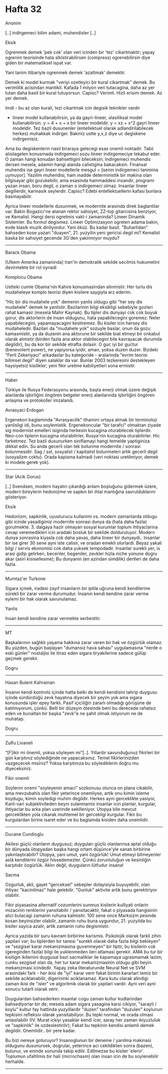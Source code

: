 # Hafta 32

Anonim

[..] indirgemeci bilim adami, muhendisler [..]

Eksik

Ogrenmek demek 'pek cok' olan veri icinden bir 'tez' cikartmaktir;
yapay ogrenim teorisinde hata sIkIstirabilirsen (compress)
ogrenebilirsin diye giden bir matematiksel ispat var.

Yani tanim itibariyle ogrenmek demek 'azaltmak' demektir.

Demek ki model kurmak "veriyi ozetleyici bir kural cikartmak"
demek. Bu verimlilik acisindan mantikli. Kafada 1 milyon veri
tutacagina, daha az yer tutan daha basit bir kural tutuyorsun. Capisc?
Verimli. Hizli erisim demek. Az yer demek.

Imdi - bu az olan kurali, tezi cikartmak icin degisik teknikler vardir
- lineer model kullanabilirsin, ya da gayri-lineer, olasiliksal model
kullanabilirsin. y = 4 + x + x bir lineer modeldir. y = xz + x^2 gayri
lineer modeldir. Tez bazli dusunenler (entellektuel olarak
adlandirilabilecek herkes) muhakkak indirger. Bakiniz ustte y,x,z diye
uc degiskene indirgemisiz.

Ama bu degiskenlerin nasil biraraya gelecegi esas onemli
noktadir. Tabii alisilagelen konusmada indirgemeci sozu lineer
indirgemeciye tekabul eder. O zaman hangi konudan bahsettigini
bileceksin; Indirgemeci muhendis dersen mesela, adamin hangi alanda
calistigina bakacaksin. Finansal muhendis ise gayri lineer modellerle
mesgul = [senin indirgemeci tanimina uymuyor]. Yazilim muhendisi, ham
madde deterministik bir makina olan bilgisayar gibi gozukebilir, ama
esasinda hammaddesi insandir, programi yazan insan, boru degil, o
zaman o indirgemeci olmaz. Insanlar lineer degillerdir, karmasik
seylerdir. Capisc? Edebi entellektuellerin kafasi bunlara
basmayabilir.

Ayrica lineer modellerle dusunmek, ve modernite arasinda direk
baglantilar var. Bakin Bogazici'ne atanan rektor sahsiyet, ZZ-top
gitarcisina benziyor, ve Kemalist. Hangi dersi ogretmis vakt-i
zamaninda? Lineer Dinamik Sistemler. Bu formul degismez. Lineer
Optimizasyon ogreten adama bakin, evde klasik muzik dinliyordur. Yani
öküz. Bu kadar basit. "Buharlidan" bahseden kose yazari "duayen",
21. yuzyilin yeni gericisi degil mi? Kemalist baska bir sahsiyet
gecende 3G'den yakinmiyor muydu?

---

Barack Obama

[Ulkem Amerika zamaninda] Iran'in demokratik sekilde secilmis
hukumetini devirmekte bir rol oynadi

Komplocu Obama

Ustteki cumle Obama'nin Kahire konusmasindan alinmistir. Her turlu dis
mudaheleye komplo teorisi diyen kisilere saygiyla arz ederim.

"Hic bir dis mudahele yok" demenin yanlis oldugu gibi "her sey dis
mudahele" demek te yanlistir. Bazilarinin bilgi eksikligi sebebiyle
gozleri rahat kamasir (mesela Mahir Kaynak). Bu tipler dis dunyayi cok
cok buyuk gorur, dis aktorlerin de insan oldugunu, hata yapabilecegini
goremez. Neler yapabilecegini, yapamayacagini kestiremez. Bu kisiler
icin hersey dis mudaheledir. Bazilari da "mudahele yok" sozuyle
baslar, onun da gozu kamasmistir, ya da duzenin ana aktorune bir
sekilde biat etmeyi bir onkabul olarak almistir (birden fazla ana
aktor olabilecegini bile kavrayacak durumda degildir), bu da kor bir
sekilde etrafta dolasir. O guc iyi bir guctur (benevolent power), ne
yapiyorsa iyidir, aman, yoksa duzen duzer. Bizdeki "Ferit Zekeriyaci"
arkadaslar bu kategoride - aralarinda "evrim teorisi bilimsel degil"
diyen salaklar da var. Bunlar 2003 tezkeresini destekleyen haysiyetsiz
kisilikler; yeni fikir uretme kabiliyetleri sona ermistir.

---

Haber

Türkiye ile Rusya Federasyonu arasında, başta enerji olmak üzere
değişik alanlarda işbirliğini öngören belgeler enerji alanlarında
işbirliğini öngören anlaşma ve protokoller imzalandı.

Avrasyaci Erdogan

Ergenekon baglaminda "Avrasyacilik" ithamini ortaya atmak bir
terminoloji yanlisligi idi, bunu soylemistik. Ergenekoncular "bir
tarafci" olmaktan ziyade sig modernist emelleri isiginda herkesin
kucagina oturabilecek tiplerdir. Neo-con tiplerin kucagina
oturabilirler, Rusya'nin kucagina oturabilirler. Hic farketmez. Tez
bazli dusunurken siniflamayi hangi temelde yaptiginiza dikkat edin. Su
anda gecerli olan tek bolunme modernite / sonrasi bolunmesidir. Sag /
sol, sosyalist / kapitalist bolunmeleri artik gecerli degil (sosyalizm
coktu). Orada kapisma kalmadi (veri noktasi uretilmiyor, demek ki
modele gerek yok).

---

Star (Acik Gorus)

[..] Svendsen, modern hayatın çıkardığı anlam boşluğunu gidermek
üzere, modern bireylerin hedonizme ve sapkın bir ihlal mantığına
savrulduklarını gösteriyor.

Eksik

Hedonizm, sapkinlik, uyusturucu kullanimi vs. modern zamanlarda oldugu
gibi icinde yasadigimiz modernite sonrasi dunya da (hata daha fazla)
gorulmekte. 3. dalgaya hazir olmayan sosyal kurumlar toplum
ihtiyaclarina cevap veremedikleri icin aradaki bosluk bir sekilde
dolduruluyor. Modern dunya sonrasina kiyasla cok daha yavas, daha
lineer bir dunyaydi.. Insanlar bir ise girer 30 sene ayni iste
calisir, ve oradan emekli olurlardi. Beyaz yakali bilgi / servis
ekonomisi cok daha yuksek tempodadir. Insanlar surekli yer, is arasi
gidip gelirken, beceriler, begeniler, zevkler hizla niche yonune dogru
akar (asiri kisisellesme); Bu dunyanin (en azindan simdilik) dertleri
de daha fazla.

---

Mumtaz'er Turkone

Sigara içmek, iradesi zayıf insanların bir iptila uğruna kendi
kendilerine sürekli bir zarar verme durumudur. İnsanın kendi kendine
zarar verme eylemi bir hak olarak savunulamaz.

Yanlis

Insan kendi kendine zarar vermekte serbesttir.

---

MT

Başkalarının sağlıklı yaşama hakkına zarar veren bir hak ve özgürlük
olamaz. Bu yüzden, bugün başlayan "dumansız hava sahası" uygulamasına
"nerde o eski günler" nostaljisi ile itiraz eden sigara tiryakilerine
sadece gülüp geçmek gerekir.

Dogru

---

Hasan Bulent Kahraman

İnsanın kendi kontrolü içinde hatta belki de kendi kendisini tahrip
duygusu içinde sürdürdüğü zevk hayatına diyecek bir şeyim yok ama
sigara konusunda işler epey farklı. Pasif içiciliğin zararlı olmadığı
görüşüne de katılmıyorum, çünkü. Belli bir düzeyin ötesinde beni bu
derecede rahatsız eden ve bunaltan bir başka "zevk"e ne şahit olmak
istiyorum ne de muhatap.

Dogru

---

Zulfu Livaneli

“[F]ikir mi önemli, yoksa söyleyen mi”[..]. Yıllardır savunduğunuz
fikirleri bir gün karşıtınız söylediğinde ne yapacaksınız. Temel
fikirlerinizden vazgeçecek misiniz? Yoksa karşıtınıza bu söylediklerin
doğru mu diyeceksiniz.

Fikir onemli

Soylenin onemi "soyleyenin amaci" sozkonusu olunca on plana cikabilir,
ama mevzubahis olan fikir yeterince onemliyse, artik onu kimin isleme
koydugu, kimin soyledigi muhim degildir. Herkes ayni gerceklikte
yasiyor, Kant-vari subjektiviteden beyni sulanmamis insanlar icin
planlar, kurgular, ihtiyaclar bu arka plan uzerinde
sekilleniyor. Utopya bile mevcut gerceklikten yola cikarak muhtemel
bir gercekligi kurgular. Fikir bu kurgulardan birine isaret eder ve bu
baglamda kisiden daha onemlidir.

---

Ducane Cundioglu

Akilesi güçlü olanların duygusuz; duyguları güçlü olanlarınsa aptal
olduğu bir dünyada ütopyadan başka hangi ortam düşünce'yle sanatı
birbirine yakınlaştırabilir? Ütopya, yani umut, yani özgürlük! Umut
etmeyi bilmeyenler aslâ kendilerini özgür hissedemezler. Çünkü
zorunluluğun ve kesinliğin karşıtıdır özgürlük. Aklın değil,
duyguların lütfudur insana!

Sacma

Ozgurluk, akli, gayet "gerceksel" sebepler dolayisiyla buyuyebilir,
olan ihtiyac "kacinilmaz" hale gelebilir. "Gunluk" aktivite artik bunu
gerektiriyor olabilir.

Fikir piyasasina alternatif cozumlerini sunmus kisilerin kulliyati
onlarin mizacinin renklerini yansitabilir / yansitacaktir, fakat o
piyasada hangisinin alici bulacagi zamanin ruhuna kalmistir. 100 sene
once Marksizm pesinde kosan beyinsizler olabilir, zamanin ruhu buna
uygundur, 21. yuzyilda bu kisiler sayica azalir, artik zamanin ruhu
degismistir.

Ayrica yazida bir suru kavram birbirine karismis. Psikolojik olarak
farkli zihin yapilari var; bu tiplerden bir tanesi "surekli olarak
daha fazla bilgi bekleyen" ve "sezgisel karar mekanizmasina
guvenmeyen" bir tiptir, bu kisilerin cok (gereginden fazla) bilgi ile
yuklenmeden ileri atlamasi gerekir. AMA bu tur bir kisiligin ikilemini
duygusal bazi sacmaliklar ile kapamaya ugrasmamak lazim; cunku
sezgisel olan da, her tur karar mekanizmasinin oldugu gibi beyin
mekanizmasi icindedir. Yapay zeka literaturunde Neural Net ve SVM
arasindaki fark - her ikisi de "iyi" karar verir fakat birinin
kararlari temiz bir sekilde aciklanabilir, digerininki
aciklanamaz. Kara kutu olarak alindigi zaman ikisi de "isler" ve
algoritmik olarak bir yapilari vardir. Ayni veri ayni sonucu tutarli
olarak verir.

Duygulardan bahsederken insanlar cogu zaman kultur kodlarindan
bahsediyorlar bir de; mesela adam sigara yasagina karsi cikiyor,
"sarayli / koylu" kultur fay hattinda yuzyillardir "duzen" tarafindan
"duzulen" koylunun tepkisini refleksiv olarak yansitabiliyor. Bu tepki
normal, ve orada olmasi anlasilabilir (IV. Murat ickiyi yasaklar kendi
icer, saray her zaman ikiyuzluluk ve "sapkinlik" ile ozdeslestirilir);
Fakat bu tepkinin kendisi anlamli demek degildir. Onemlidir.. bir yere
kadar.

Bu bizi nereye goturuyor? Insanoglunun bir deneme / yanilma makinasi
oldugunu dusunursek, dogrular, yeterince aci cekildikten sonra
(bazen), bulunur, ve eninde sonunda takip edilir. Edilmezse bu kisiler
'elenir'. Toplumun ufaltilmis bir hali (microchasm) olan insan icin de
bu soylenebilir herhalde.

---

